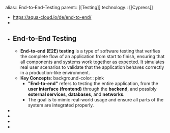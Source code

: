 alias:: End-to-End-Testing
parent:: [[Testing]] 
technology::   [[Cypress]]

- https://aqua-cloud.io/de/end-to-end/
-
- ## End-to-End Testing
	- **End-to-end (E2E) testing** is a type of software testing that verifies the complete flow of an application from start to finish, ensuring that all components and systems work together as expected. It simulates real user scenarios to validate that the application behaves correctly in a production-like environment.
	- **Key Concepts**:
	  background-color:: pink
		- **"End-to-end"** refers to testing the entire application, from the **user interface (frontend)** through the **backend**, and possibly **external services**, **databases**, and **networks**.
		- The goal is to mimic real-world usage and ensure all parts of the system are integrated properly.
-
-
-
-